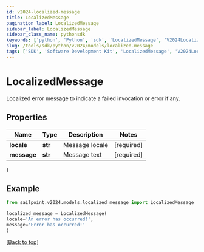 ```yaml
---
id: v2024-localized-message
title: LocalizedMessage
pagination_label: LocalizedMessage
sidebar_label: LocalizedMessage
sidebar_class_name: pythonsdk
keywords: ['python', 'Python', 'sdk', 'LocalizedMessage', 'V2024LocalizedMessage'] 
slug: /tools/sdk/python/v2024/models/localized-message
tags: ['SDK', 'Software Development Kit', 'LocalizedMessage', 'V2024LocalizedMessage']
---
```


# LocalizedMessage

Localized error message to indicate a failed invocation or error if any.

## Properties

Name | Type | Description | Notes
------------ | ------------- | ------------- | -------------
**locale** | **str** | Message locale | [required]
**message** | **str** | Message text | [required]
}

## Example

```python
from sailpoint.v2024.models.localized_message import LocalizedMessage

localized_message = LocalizedMessage(
locale='An error has occurred!',
message='Error has occurred!'
)

```
[[Back to top]](#) 

